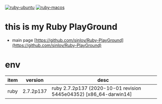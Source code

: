 [![ruby-ubuntu](https://github.com/sinlov/Ruby-PlayGround/workflows/ruby-ubuntu/badge.svg?branch=master)](https://github.com/sinlov/Ruby-PlayGround/actions)
[![ruby-macos](https://github.com/sinlov/Ruby-PlayGround/workflows/ruby-macOS/badge.svg?branch=master)](https://github.com/sinlov/Ruby-PlayGround/actions)

# this is my Ruby PlayGround

- main page [https://github.com/sinlov/Ruby-PlayGround](https://github.com/sinlov/Ruby-PlayGround)

# env

|item|version|desc|
|---|---|---|
|ruby| 2.7.2p137 | ruby 2.7.2p137 (2020-10-01 revision 5445e04352) [x86_64-darwin14]|
